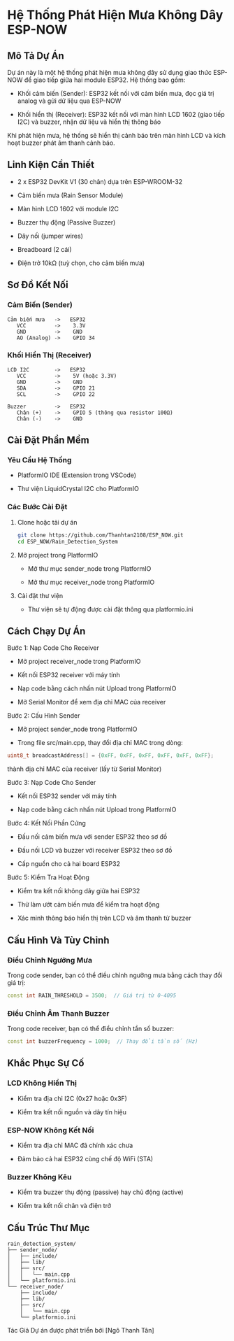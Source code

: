 # Hệ Thống Phát Hiện Mưa Không Dây ESP-NOW

## Mô Tả Dự Án

Dự án này là một hệ thống phát hiện mưa không dây sử dụng giao thức ESP-NOW để giao tiếp giữa hai module ESP32. Hệ thống bao gồm:

- Khối cảm biến (Sender): ESP32 kết nối với cảm biến mưa, đọc giá trị analog và gửi dữ liệu qua ESP-NOW

- Khối hiển thị (Receiver): ESP32 kết nối với màn hình LCD 1602 (giao tiếp I2C) và buzzer, nhận dữ liệu và hiển thị thông báo

Khi phát hiện mưa, hệ thống sẽ hiển thị cảnh báo trên màn hình LCD và kích hoạt buzzer phát âm thanh cảnh báo.

## Linh Kiện Cần Thiết

- 2 x ESP32 DevKit V1 (30 chân) dựa trên ESP-WROOM-32

- Cảm biến mưa (Rain Sensor Module)

- Màn hình LCD 1602 với module I2C

- Buzzer thụ động (Passive Buzzer)

- Dây nối (jumper wires)

- Breadboard (2 cái)

- Điện trở 10kΩ (tuỳ chọn, cho cảm biến mưa)

## Sơ Đồ Kết Nối

### Cảm Biến (Sender)

```text
Cảm biến mưa   ->   ESP32
   VCC         ->    3.3V
   GND         ->    GND
   AO (Analog) ->    GPIO 34
```

### Khối Hiển Thị (Receiver)

```text
LCD I2C        ->   ESP32
   VCC         ->    5V (hoặc 3.3V)
   GND         ->    GND
   SDA         ->    GPIO 21
   SCL         ->    GPIO 22

Buzzer         ->   ESP32
   Chân (+)    ->    GPIO 5 (thông qua resistor 100Ω)
   Chân (-)    ->    GND
```

## Cài Đặt Phần Mềm

### Yêu Cầu Hệ Thống

- PlatformIO IDE (Extension trong VSCode)

- Thư viện LiquidCrystal I2C cho PlatformIO

### Các Bước Cài Đặt

1. Clone hoặc tải dự án

    ```bash
   git clone https://github.com/Thanhtan2108/ESP_NOW.git
   cd ESP_NOW/Rain_Detection_System
    ```

2. Mở project trong PlatformIO

    - Mở thư mục sender_node trong PlatformIO

    - Mở thư mục receiver_node trong PlatformIO

3. Cài đặt thư viện

    - Thư viện sẽ tự động được cài đặt thông qua platformio.ini

## Cách Chạy Dự Án

Bước 1: Nạp Code Cho Receiver

- Mở project receiver_node trong PlatformIO

- Kết nối ESP32 receiver với máy tính

- Nạp code bằng cách nhấn nút Upload trong PlatformIO

- Mở Serial Monitor để xem địa chỉ MAC của receiver

Bước 2: Cấu Hình Sender

- Mở project sender_node trong PlatformIO

- Trong file src/main.cpp, thay đổi địa chỉ MAC trong dòng:

```cpp
uint8_t broadcastAddress[] = {0xFF, 0xFF, 0xFF, 0xFF, 0xFF, 0xFF};
```

thành địa chỉ MAC của receiver (lấy từ Serial Monitor)

Bước 3: Nạp Code Cho Sender

- Kết nối ESP32 sender với máy tính

- Nạp code bằng cách nhấn nút Upload trong PlatformIO

Bước 4: Kết Nối Phần Cứng

- Đấu nối cảm biến mưa với sender ESP32 theo sơ đồ

- Đấu nối LCD và buzzer với receiver ESP32 theo sơ đồ

- Cấp nguồn cho cả hai board ESP32

Bước 5: Kiểm Tra Hoạt Động

- Kiểm tra kết nối không dây giữa hai ESP32

- Thử làm ướt cảm biến mưa để kiểm tra hoạt động

- Xác minh thông báo hiển thị trên LCD và âm thanh từ buzzer

## Cấu Hình Và Tùy Chỉnh

### Điều Chỉnh Ngưỡng Mưa

Trong code sender, bạn có thể điều chỉnh ngưỡng mưa bằng cách thay đổi giá trị:

```cpp
const int RAIN_THRESHOLD = 3500;  // Giá trị từ 0-4095
```

### Điều Chỉnh Âm Thanh Buzzer

Trong code receiver, bạn có thể điều chỉnh tần số buzzer:

```cpp
const int buzzerFrequency = 1000;  // Thay đổi tần số (Hz)
```

## Khắc Phục Sự Cố

### LCD Không Hiển Thị

- Kiểm tra địa chỉ I2C (0x27 hoặc 0x3F)

- Kiểm tra kết nối nguồn và dây tín hiệu

### ESP-NOW Không Kết Nối

- Kiểm tra địa chỉ MAC đã chính xác chưa

- Đảm bảo cả hai ESP32 cùng chế độ WiFi (STA)

### Buzzer Không Kêu

- Kiểm tra buzzer thụ động (passive) hay chủ động (active)

- Kiểm tra kết nối chân và điện trở

## Cấu Trúc Thư Mục

```text
rain_detection_system/
├── sender_node/
│   ├── include/
│   ├── lib/
│   ├── src/
│   │   └── main.cpp
│   └── platformio.ini
└── receiver_node/
    ├── include/
    ├── lib/
    ├── src/
    │   └── main.cpp
    └── platformio.ini
```

Tác Giả
Dự án được phát triển bởi [Ngô Thanh Tân]
